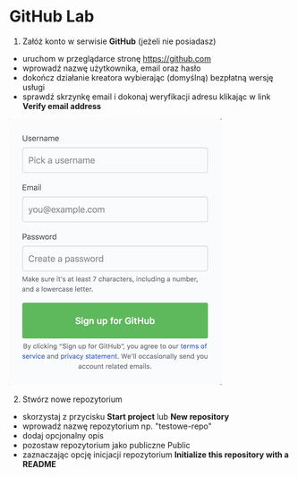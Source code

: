 # GitHub Lab

1. Załóż konto w serwisie **GitHub** (jeżeli nie posiadasz)
- uruchom w przeglądarce stronę https://github.com
- wprowadź nazwę użytkownika, email oraz hasło
- dokończ działanie kreatora wybierając (domyślną) bezpłatną wersję usługi
- sprawdź skrzynkę email i dokonaj weryfikacji adresu klikając w link **Verify email address**

![GitHub SignUp](./github-signup5.png "GitHub SignUp")

2. Stwórz nowe repozytorium
- skorzystaj z przycisku **Start project** lub **New repository**
- wprowadź nazwę repozytorium np. "testowe-repo"
- dodaj opcjonalny opis
- pozostaw repozytorium jako publiczne Public
- zaznaczając opcję inicjacji repozytorium **Initialize this repository with a README**

